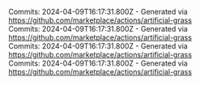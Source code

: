 Commits: 2024-04-09T16:17:31.800Z - Generated via https://github.com/marketplace/actions/artificial-grass
<br>
Commits: 2024-04-09T16:17:31.800Z - Generated via https://github.com/marketplace/actions/artificial-grass
<br>
Commits: 2024-04-09T16:17:31.800Z - Generated via https://github.com/marketplace/actions/artificial-grass
<br>
Commits: 2024-04-09T16:17:31.800Z - Generated via https://github.com/marketplace/actions/artificial-grass
<br>
